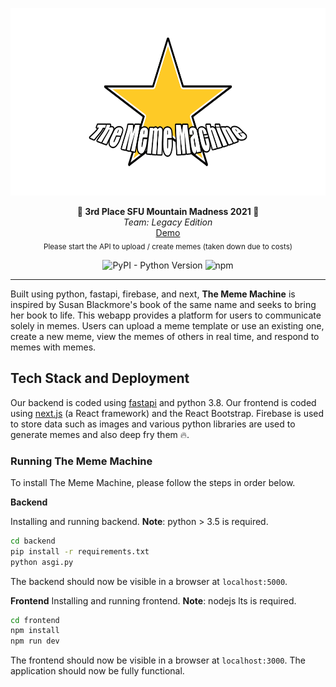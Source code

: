 <p align="center">
  <img src="https://raw.githubusercontent.com/asim-shrestha/mountain-madness-2021/master/frontend/public/hero.png" alt="The Meme Machine" height="300" />
</p>
<p align="center">
  <strong>🥉 3rd Place SFU Mountain Madness 2021 🥉</strong></br>
  <em>Team: Legacy Edition</em></br>
  <a href="https://mountain-madness-2021.vercel.app/" target="_blaank">Demo</a></br>
  <sub>Please start the API to upload / create memes (taken down due to costs)
</p>
<p align="center">
<img alt="PyPI - Python Version" src="https://img.shields.io/pypi/pyversions/fastapi" />
<img alt="npm" src="https://img.shields.io/npm/v/npm" />
</p>

---
Built using python, fastapi, firebase, and next,  **The Meme Machine** is inspired by Susan Blackmore's book of the same name and seeks to bring her book to life. This webapp provides a platform for users to communicate solely in memes. Users can upload a meme template or use an existing one, create a new meme, view the memes of others in real time, and respond to memes with memes.

## Tech Stack and Deployment
Our backend is coded using [fastapi](https://fastapi.tiangolo.com/) and python 3.8. Our frontend is coded 
using [next.js](https://nextjs.org) (a React framework) and the React Bootstrap. Firebase is used to store data such as images and various python libraries are used to generate memes and also deep fry them 🔥.

### Running The Meme Machine
To install The Meme Machine, please follow the steps in order below.

**Backend**

Installing and running backend.  **Note**: python > 3.5 is required. 
```bash 
cd backend
pip install -r requirements.txt
python asgi.py
```
The backend should now be visible in a browser at `localhost:5000`.

**Frontend**
Installing and running frontend.  **Note**: nodejs lts is required.
```bash
cd frontend
npm install
npm run dev
```
The frontend should now be visible in a browser at `localhost:3000`.  The application should now be fully functional.
